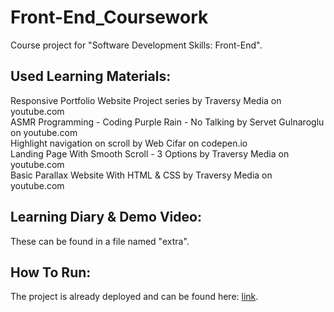 # Front-End_Coursework

Course project for "Software Development Skills: Front-End".

## Used Learning Materials:

Responsive Portfolio Website Project series by Traversy Media on youtube.com  
ASMR Programming - Coding Purple Rain - No Talking by Servet Gulnaroglu on youtube.com  
Highlight navigation on scroll by Web Cifar on codepen.io  
Landing Page With Smooth Scroll - 3 Options by Traversy Media on youtube.com  
Basic Parallax Website With HTML & CSS by Traversy Media on youtube.com  

## Learning Diary & Demo Video:
These can be found in a file named "extra".

## How To Run:
The project is already deployed and can be found here: [link](https://oskarisuonpaa.github.io/Front-End_Coursework/).  
